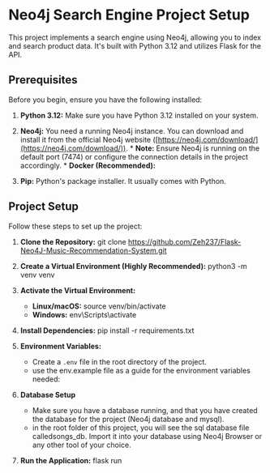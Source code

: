 # Neo4j Search Engine Project Setup

This project implements a search engine using Neo4j, allowing you to index and search product data. It's built with Python 3.12 and utilizes Flask for the API.

## Prerequisites

Before you begin, ensure you have the following installed:

1.  **Python 3.12:**  Make sure you have Python 3.12 installed on your system.
2.   **Neo4j:** You need a running Neo4j instance. You can download and install it from the official Neo4j website ([https://neo4j.com/download/](https://neo4j.com/download/)).
    *   **Note:** Ensure Neo4j is running on the default port (7474) or configure the connection details in the project accordingly.
    *   **Docker (Recommended):** 

3.  **Pip:** Python's package installer. It usually comes with Python.

## Project Setup

Follow these steps to set up the project:

1.  **Clone the Repository:**
   git clone https://github.com/Zeh237/Flask-Neo4J-Music-Recommendation-System.git

2.  **Create a Virtual Environment (Highly Recommended):**
    python3 -m venv venv

3.  **Activate the Virtual Environment:**
    *   **Linux/macOS:**
      source venv/bin/activate
    *   **Windows:**
      env\Scripts\activate

4.  **Install Dependencies:**
    pip install -r requirements.txt

5.  **Environment Variables:**
    *   Create a `.env` file in the root directory of the project.
    *   use the env.example file as a guide for the environment variables needed:

6. **Database Setup**
    *   Make sure you have a database running, and that you have created the database for the project (Neo4j database and mysql).
    *   in the root folder of this project, you will see the sql database file calledsongs_db. Import it into your database using Neo4j Browser or any other tool of your choice.

7.  **Run the Application:**
     flask run

